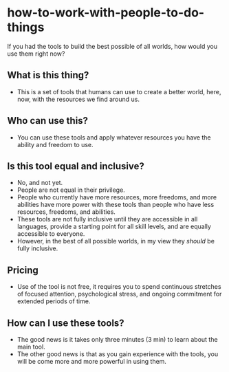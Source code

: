 # how-to-work-with-people-to-do-things
If you had the tools to build the best possible of all worlds, how would you use them right now?

## What is this thing?

* This is a set of tools that humans can use to create a better world, here, now, with the resources we find around us.

## Who can use this?

* You can use these tools and apply whatever resources you have the ability and freedom to use. 

## Is this tool equal and inclusive?

* No, and not yet. 
* People are not equal in their privilege.  
* People who currently have more resources, more freedoms, and more abilities have more power with these tools than people who have less resources, freedoms, and abilities.  
* These tools are not fully inclusive until they are accessible in all languages, provide a starting point for all skill levels, and are equally accessible to everyone.  
* However, in the best of all possible worlds, in my view they *should* be fully inclusive.

## Pricing

* Use of the tool is not free, it requires you to spend continuous stretches of focused attention, psychological stress, and ongoing commitment for extended periods of time. 

## How can I use these tools?

* The good news is it takes only three minutes (3 min) to learn about the main tool.
* The other good news is that as you gain experience with the tools, you will be come more and more powerful in using them.

